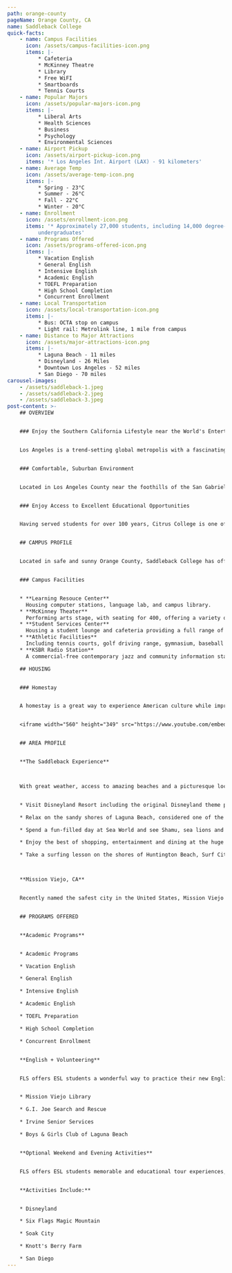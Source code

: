 ```yaml
---
path: orange-county
pageName: Orange County, CA
name: Saddleback College
quick-facts:
    - name: Campus Facilities
      icon: /assets/campus-facilities-icon.png
      items: |-
          * Cafeteria
          * McKinney Theatre
          * Library
          * Free WiFI
          * Smartboards
          * Tennis Courts
    - name: Popular Majors
      icon: /assets/popular-majors-icon.png
      items: |-
          * Liberal Arts
          * Health Sciences
          * Business
          * Psychology
          * Environmental Sciences
    - name: Airport Pickup
      icon: /assets/airport-pickup-icon.png
      items: '* Los Angeles Int. Airport (LAX) - 91 kilometers'
    - name: Average Temp
      icon: /assets/average-temp-icon.png
      items: |-
          * Spring - 23°C
          * Summer - 26°C
          * Fall - 22°C
          * Winter - 20°C
    - name: Enrollment
      icon: /assets/enrollment-icon.png
      items: '* Approximately 27,000 students, including 14,000 degree-seeking
          undergraduates'
    - name: Programs Offered
      icon: /assets/programs-offered-icon.png
      items: |-
          * Vacation English
          * General English
          * Intensive English
          * Academic English
          * TOEFL Preparation
          * High School Completion
          * Concurrent Enrollment
    - name: Local Transportation
      icon: /assets/local-transportation-icon.png
      items: |-
          * Bus: OCTA stop on campus
          * Light rail: Metrolink line, 1 mile from campus
    - name: Distance to Major Attractions
      icon: /assets/major-attractions-icon.png
      items: |-
          * Laguna Beach - 11 miles
          * Disneyland - 26 Miles
          * Downtown Los Angeles - 52 miles
          * San Diego - 70 miles
carousel-images:
    - /assets/saddleback-1.jpeg
    - /assets/saddleback-2.jpeg
    - /assets/saddleback-3.jpeg
post-content: >-
    ## OVERVIEW


    ### Enjoy the Southern California Lifestyle near the World's Entertainment Capital


    Los Angeles is a trend-setting global metropolis with a fascinating history and rich cultural heritage. The "City of Angels" is home to picture-perfect beaches and 75 miles of sunny coastline. Regarded as the entertainment capital of the world, Los Angeles is home to legendary Hollywood movie studios, responsible for the most popular movies in the world. L.A. also boasts a thriving theater, music and gallery scene. Celebrities can often be seen shopping the streets of Beverly Hills, including the world-famous Rodeo Drive.


    ### Comfortable, Suburban Environment


    Located in Los Angeles County near the foothills of the San Gabriel Mountains, Citrus College offers a combination of suburban comfort along with access to all of L.A.'s attractions. The city of Glendora, known as the "Pride of the Foothills", offers a safe environment and the Glendora Village with dozens of shops, restaurants and cafes.


    ### Enjoy Access to Excellent Educational Opportunities


    Having served students for over 100 years, Citrus College is one of California's first colleges and continues to expand its educational mission. Citrus offers an ideal place for students to begin exploring all the many educational and cultural opportunities that California has to offer. Students may transfer to prestigious institutions such as UCLA and UC Irvine


    ## CAMPUS PROFILE


    Located in safe and sunny Orange County, Saddleback College has offered a wide range of programs since 1968 and currently enrolls more than 27,000 students. Many students go on to four-year degree programs at nearby California State University and University of California campuses.


    ### Campus Facilities


    * **Learning Resouce Center**
      Housing computer stations, language lab, and campus library.
    * **McKinney Theater**
      Performing arts stage, with seating for 400, offering a variety of live entertainment events to students and the public.
    * **Student Services Center**
      Housing a student lounge and cafeteria providing a full range of food services.
    * **Athletic Facilities**
      Including tennis courts, golf driving range, gymnasium, baseball field and swimming pool.
    * **KSBR Radio Station**
      A commercial-free contemporary jazz and community information station serving Orange County. KSBR has won multiple awards and trains students enrolled in Saddleback’s Cinema/TV/Radio program.

    ## HOUSING


    ### Homestay


    A homestay is a great way to experience American culture while improving your English ability! All FLS centers offer homestay accommodation with American families individually selected by FLS. Learn about American daily life, practice English on a regular basis and participate in many aspects of American culture that visitors often don't get to see. (Twin and Single options available).


    <iframe width="560" height="349" src="https://www.youtube.com/embed/cQJKGECy8i4" frameborder="0" allow="accelerometer; autoplay; encrypted-media; gyroscope; picture-in-picture" allowfullscreen ></iframe>


    ## AREA PROFILE


    **The Saddleback Experience**



    With great weather, access to amazing beaches and a picturesque location between Los Angeles and San Diego, Mission Viejo offers an unbeatable quality of life with easy freeway access to classic California attractions like Sea World and Disneyland!


    * Visit Disneyland Resort including the original Disneyland theme park including Galaxy's Edge, and the expanded California Adventure park, featuring Cars Land and Ariel’s Undersea Adventure.

    * Relax on the sandy shores of Laguna Beach, considered one of the most beautiful beaches in California, and visit the many unique art galleries and cafes.

    * Spend a fun-filled day at Sea World and see Shamu, sea lions and otters in action and enjoy rides like Manta and Wild Arctic.

    * Enjoy the best of shopping, entertainment and dining at the huge Irvine Spectrum Center, offering over 130 specialty stores and restaurants.

    * Take a surfing lesson on the shores of Huntington Beach, Surf City USA, the home of the annual US Open of Surf.



    **Mission Viejo, CA**


    Recently named the safest city in the United States, Mission Viejo is an affluent suburban community of nearly 100,000. The center of the city contains a large man-made lake and beautiful tree-lined streets overlooked by the Saddleback mountain range. Mission Viejo offers an ideal climate with a temperature range of 11-23 degrees Celsius year-round. Summers are sunny, warm and dry. Fall and winter bring occasional rain showers, with snow in the local mountains. Due to close proximity to the ocean, nighttime and morning clouds are common.


    ## PROGRAMS OFFERED


    **Academic Programs**


    * Academic Programs

    * Vacation English

    * General English

    * Intensive English

    * Academic English

    * TOEFL Preparation

    * High School Completion

    * Concurrent Enrollment


    **English + Volunteering**


    FLS offers ESL students a wonderful way to practice their new English skills while immersing themselves in American society by volunteering at local charities and community service centers. Join other FLS students as they perfect their conversational English while helping others! Here are some of the oportunities you will enjoy at FLS Saddleback College:


    * Mission Viejo Library

    * G.I. Joe Search and Rescue

    * Irvine Senior Services

    * Boys & Girls Club of Laguna Beach


    **Optional Weekend and Evening Activities**


    FLS offers ESL students memorable and educational tour experiences, and opportunities to visit the best attractions of the United States. Students will have many opportunities to take part in excursions with the full supervision of our trained FLS staff.


    **Activities Include:**


    * Disneyland

    * Six Flags Magic Mountain

    * Soak City

    * Knott's Berry Farm

    * San Diego
---
```

